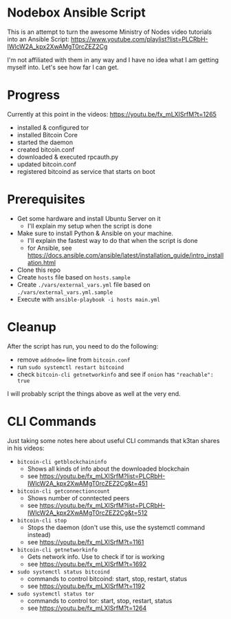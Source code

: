 # Nodebox Ansible Script

This is an attempt to turn the awesome Ministry of Nodes video tutorials
into an Ansible Script: https://www.youtube.com/playlist?list=PLCRbH-IWlcW2A_kpx2XwAMgT0rcZEZ2Cg

I'm not affiliated with them in any way and I have no idea what I am getting
myself into. Let's see how far I can get.

# Progress

Currently at this point in the videos: https://youtu.be/fx_mLXISrfM?t=1265 

* installed & configured tor
* installed Bitcoin Core 
* started the daemon
* created bitcoin.conf
* downloaded & executed rpcauth.py
* updated bitcoin.conf
* registered bitcoind as service that starts on boot

# Prerequisites

* Get some hardware and install Ubuntu Server on it
  * I'll explain my setup when the script is done
* Make sure to install Python & Ansible on your machine.
  * I'll explain the fastest way to do that when the script is done
  * for Ansible, see https://docs.ansible.com/ansible/latest/installation_guide/intro_installation.html
* Clone this repo
* Create `hosts` file based on `hosts.sample`
* Create `./vars/external_vars.yml` file based on `./vars/external_vars.yml.sample`
* Execute with `ansible-playbook -i hosts main.yml`

# Cleanup

After the script has run, you need to do the following:

* remove `addnode=` line from `bitcoin.conf`
* run `sudo systemctl restart bitcoind`
* check `bitcoin-cli getnetworkinfo` and see if `onion` has `"reachable": true`

I will probably script the things above as well at the very end.
# CLI Commands

Just taking some notes here about useful CLI commands that k3tan shares in 
his videos:

* `bitcoin-cli getblockchaininfo`
  * Shows all kinds of info about the downloaded blockchain
  * see https://youtu.be/fx_mLXISrfM?list=PLCRbH-IWlcW2A_kpx2XwAMgT0rcZEZ2Cg&t=451
* `bitcoin-cli getconnectioncount`
  * Shows number of conntected peers
  * see https://youtu.be/fx_mLXISrfM?list=PLCRbH-IWlcW2A_kpx2XwAMgT0rcZEZ2Cg&t=512
* `bitcoin-cli stop`
  * Stops the daemon (don't use this, use the systemctl command instead)
  * see https://youtu.be/fx_mLXISrfM?t=1161
* `bitcoin-cli getnetworkinfo`
  * Gets network info. Use to check if tor is working
  * see https://youtu.be/fx_mLXISrfM?t=1692
* `sudo systemctl status bitcoind`
  * commands to control bitcoind: start, stop, restart, status
  * see https://youtu.be/fx_mLXISrfM?t=1192
* `sudo systemctl status tor`
  * commands to control tor: start, stop, restart, status
  * see https://youtu.be/fx_mLXISrfM?t=1264